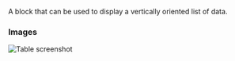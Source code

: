 A block that can be used to display a vertically oriented list of data.

### Images

![Table screenshot](https://gitlab.com/appsemble/appsemble/-/raw/0.35.12/config/assets/list.png)
